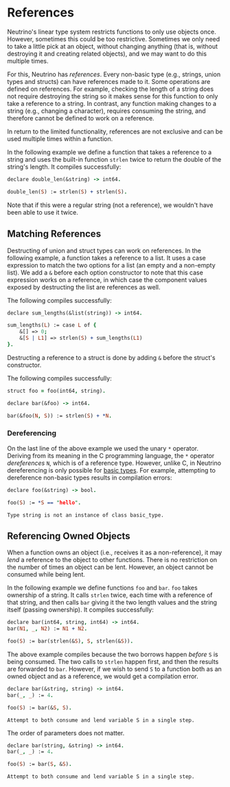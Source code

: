 # References

Neutrino's linear type system restricts functions to only use objects once. However, sometimes this could be too restrictive. Sometimes we only need to take a little pick at an object, without changing anything (that is, without destroying it and creating related objects), and we may want to do this multiple times.

For this, Neutrino has _references_. Every non-basic type (e.g., strings, union types and structs) can have references made to it. Some operations are defined on references. For example, checking the length of a string does not require destroying the string so it makes sense for this function to only take a reference to a string. In contrast, any function making changes to a string (e.g., changing a character), requires consuming the string, and therefore cannot be defined to work on a reference.

In return to the limited functionality, references are not exclusive and can be used multiple times within a function.

In the following example we define a function that takes a reference to a string and uses the built-in function `strlen` twice to return the double of the string's length. It compiles successfully:

```prolog
declare double_len(&string) -> int64.

double_len(S) := strlen(S) + strlen(S).
```

Note that if this were a regular string (not a reference), we wouldn't have been able to use it twice.

## Matching References

Destructing of union and struct types can work on references. In the following example, a function takes a reference to a list. It uses a case expression to match the two options for a list (an empty and a non-empty list). We add a `&` before each option constructor to note that this case expression works on a reference, in which case the component values exposed by destructing the list are references as well.

The following compiles successfully:

```prolog
declare sum_lengths(&list(string)) -> int64.

sum_lengths(L) := case L of {
    &[] => 0;
    &[S | L1] => strlen(S) + sum_lengths(L1)
}.
```

Destructing a reference to a struct is done by adding `&` before the struct's constructor.

The following compiles successfully:

```prolog
struct foo = foo(int64, string).

declare bar(&foo) -> int64.

bar(&foo(N, S)) := strlen(S) + *N.
```

### Dereferencing

On the last line of the above example we used the unary `*` operator. Deriving from its meaning in the C programming language, the `*` operator _dereferences_ `N`, which is of a reference type. However, unlike C, in Neutrino dereferencing is only possible for [basic types](type-classes.md#the-basic_type-class). For example, attempting to dereference non-basic types results in compilation errors:

```prolog
declare foo(&string) -> bool.

foo(S) := *S == "hello".
```

```error
Type string is not an instance of class basic_type.
```

## Referencing Owned Objects

When a function owns an object (i.e., receives it as a non-reference), it may _lend_ a reference to the object to other functions. There is no restriction on the number of times an object can be lent. However, an object cannot be consumed while being lent.

In the following example we define functions `foo` and `bar`. `foo` takes ownership of a string. It calls `strlen` twice, each time with a reference of that string, and then calls `bar` giving it the two length values and the string itself (passing ownership). It compiles successfully:

```prolog
declare bar(int64, string, int64) -> int64.
bar(N1, _, N2) := N1 + N2.

foo(S) := bar(strlen(&S), S, strlen(&S)).
```

The above example compiles because the two borrows happen _before_ `S` is being consumed. The two calls to `strlen` happen first, and then the results are forwarded to `bar`. However, if we wish to send `S` to a function both as an owned object and as a reference, we would get a compilation error.

```prolog
declare bar(&string, string) -> int64.
bar(_, _) := 4.

foo(S) := bar(&S, S).
```

```error
Attempt to both consume and lend variable S in a single step.
```

The order of parameters does not matter.

```prolog
declare bar(string, &string) -> int64.
bar(_, _) := 4.

foo(S) := bar(S, &S).
```

```error
Attempt to both consume and lend variable S in a single step.
```
